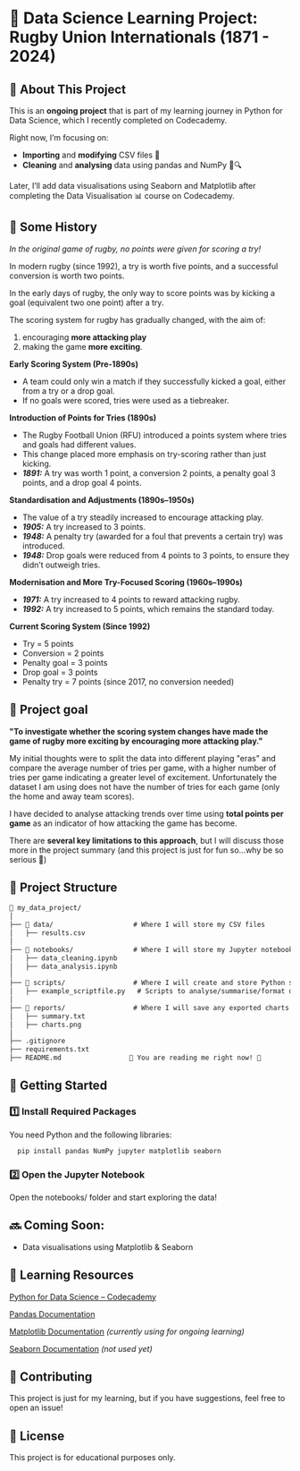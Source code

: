 # 📝 Data Science Learning Project: Rugby Union Internationals (1871 - 2024)

## 📖 About This Project

This is an **ongoing project** that is part of my learning journey in Python for Data Science, which I recently completed on Codecademy.

Right now, I’m focusing on:

 - **Importing** and **modifying** CSV files 📂
 - **Cleaning** and **analysing** data using pandas and NumPy 🧼🔍

Later, I’ll add data visualisations using Seaborn and Matplotlib after completing the Data Visualisation 📊 course on Codecademy.

## 🏉 Some History 

*In the original game of rugby, no points were given for scoring a try!*

In modern rugby (since 1992), a try is worth five points, and a successful conversion is worth two points. 

In the early days of rugby, the only way to score points was by kicking a goal (equivalent two one point) after a try. 

The scoring system for rugby has gradually changed, with the aim of:
1. encouraging **more attacking play**
2. making the game **more exciting**. 

**Early Scoring System (Pre-1890s)**
 - A team could only win a match if they successfully kicked a goal, either from a try or a drop goal.
 - If no goals were scored, tries were used as a tiebreaker.

**Introduction of Points for Tries (1890s)**
 - The Rugby Football Union (RFU) introduced a points system where tries and goals had different values.
 - This change placed more emphasis on try-scoring rather than just kicking.
 - **_1891:_** A try was worth 1 point, a conversion 2 points, a penalty goal 3 points, and a drop goal 4 points.

**Standardisation and Adjustments (1890s–1950s)**
 - The value of a try steadily increased to encourage attacking play.
 - **_1905:_** A try increased to 3 points.
 - **_1948:_** A penalty try (awarded for a foul that prevents a certain try) was introduced.
 - **_1948:_** Drop goals were reduced from 4 points to 3 points, to ensure they didn’t outweigh tries.

**Modernisation and More Try-Focused Scoring (1960s–1990s)**
 - **_1971:_** A try increased to 4 points to reward attacking rugby.
 - **_1992:_** A try increased to 5 points, which remains the standard today.

**Current Scoring System (Since 1992)**
 - Try = 5 points
 - Conversion = 2 points
 - Penalty goal = 3 points
 - Drop goal = 3 points
 - Penalty try = 7 points (since 2017, no conversion needed)

## 🎯 Project goal

**"To investigate whether the scoring system changes have made the game of rugby more exciting by encouraging more attacking play."**

My initial thoughts were to split the data into different playing "eras" and compare the average number of tries per game, with a higher number of tries per game indicating a greater level of excitement. Unfortunately the dataset I am using does not have the number of tries for each game (only the home and away team scores).

I have decided to analyse attacking trends over time using **total points per game** as an indicator of how attacking the game has become.

There are **several key limitations to this approach**, but I will discuss those more in the project summary (and this project is just for fun so...why be so serious 🤷)

## 📂 Project Structure

```markdown
📁 my_data_project/
│
├── 📁 data/                    # Where I will store my CSV files
│   ├── results.csv
│
├── 📁 notebooks/               # Where I will store my Jupyter notebooks for analysis
│   ├── data_cleaning.ipynb
│   ├── data_analysis.ipynb
│
├── 📁 scripts/                 # Where I will create and store Python scripts for reusable functions
│   ├── example_scriptfile.py   # Scripts to analyse/summarise/format data
│
├── 📁 reports/                 # Where I will save any exported charts or summaries
│   ├── summary.txt
│   ├── charts.png
│
├── .gitignore                
├── requirements.txt          
├── README.md                 👋 You are reading me right now! 👋
```

## 🚀 Getting Started

### **1️⃣ Install Required Packages** 

You need Python and the following libraries:

```bash
  pip install pandas NumPy jupyter matplotlib seaborn
```
### **2️⃣ Open the Jupyter Notebook**

Open the notebooks/ folder and start exploring the data!

## 🔜 Coming Soon:

- Data visualisations using Matplotlib & Seaborn

## 📌 Learning Resources

[Python for Data Science – Codecademy](https://www.codecademy.com/learn/getting-started-with-python-for-data-science)

[Pandas Documentation](https://pandas.pydata.org/docs/)

[Matplotlib Documentation](https://matplotlib.org/stable/index.html) _(currently using for ongoing learning)_

[Seaborn Documentation](https://seaborn.pydata.org/) _(not used yet)_

## 🤝 Contributing

This project is just for my learning, but if you have suggestions, feel free to open an issue!

## 📜 License

This project is for educational purposes only.

